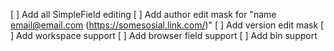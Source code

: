 [ ] Add all SimpleField editing
[ ] Add author edit mask for "name <email@email.com> (https://somesosial.link.com/)"
[ ] Add version edit mask
[ ] Add workspace support
[ ] Add browser field support
[ ] Add bin support
